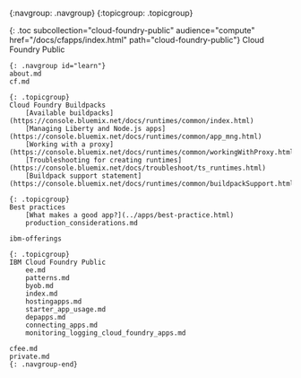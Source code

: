 {:navgroup: .navgroup}
{:topicgroup: .topicgroup}

{: .toc subcollection="cloud-foundry-public" audience="compute" href="/docs/cfapps/index.html" path="cloud-foundry-public"}
Cloud Foundry Public

    {: .navgroup id="learn"}
    about.md
    cf.md
      
    {: .topicgroup}
    Cloud Foundry Buildpacks
        [Available buildpacks](https://console.bluemix.net/docs/runtimes/common/index.html)
        [Managing Liberty and Node.js apps](https://console.bluemix.net/docs/runtimes/common/app_mng.html)
        [Working with a proxy](https://console.bluemix.net/docs/runtimes/common/workingWithProxy.html)
        [Troubleshooting for creating runtimes](https://console.bluemix.net/docs/troubleshoot/ts_runtimes.html)
        [Buildpack support statement](https://console.bluemix.net/docs/runtimes/common/buildpackSupport.html)

    {: .topicgroup}
    Best practices  
        [What makes a good app?](../apps/best-practice.html)
        production_considerations.md
     
    ibm-offerings
             
    {: .topicgroup}
    IBM Cloud Foundry Public
        ee.md
        patterns.md
        byob.md
        index.md 
        hostingapps.md
        starter_app_usage.md
        depapps.md
        connecting_apps.md
        monitoring_logging_cloud_foundry_apps.md
  
    cfee.md
    private.md
    {: .navgroup-end}
